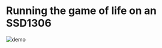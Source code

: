 # Running the game of life on an SSD1306

![demo](https://github.com/dash-xa/game-of-life-ssd1306/assets/27713668/c9b59a82-02f6-477d-b606-77b99a68b965)
